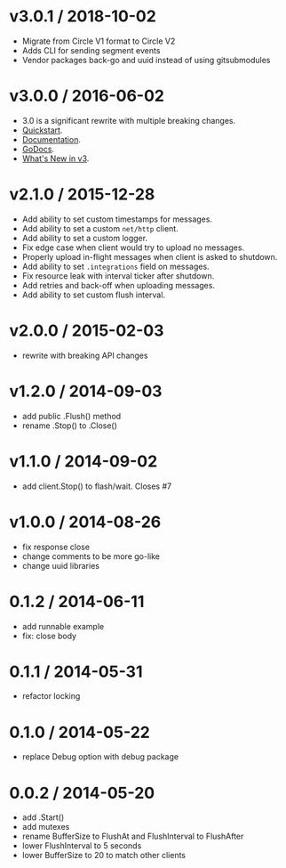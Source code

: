v3.0.1 / 2018-10-02
===================
* Migrate from Circle V1 format to Circle V2
* Adds CLI for sending segment events
* Vendor packages back-go and uuid instead of using gitsubmodules


v3.0.0 / 2016-06-02
===================

 * 3.0 is a significant rewrite with multiple breaking changes.
 * [Quickstart](https://segment.com/docs/sources/server/go/quickstart/).
 * [Documentation](https://segment.com/docs/sources/server/go/).
 * [GoDocs](https://godoc.org/gopkg.in/segmentio/analytics-go.v3).
 * [What's New in v3](https://segment.com/docs/sources/server/go/#what-s-new-in-v3).


v2.1.0 / 2015-12-28
===================

 * Add ability to set custom timestamps for messages.
 * Add ability to set a custom `net/http` client.
 * Add ability to set a custom logger.
 * Fix edge case when client would try to upload no messages.
 * Properly upload in-flight messages when client is asked to shutdown.
 * Add ability to set `.integrations` field on messages.
 * Fix resource leak with interval ticker after shutdown.
 * Add retries and back-off when uploading messages.
 * Add ability to set  custom flush interval.

v2.0.0 / 2015-02-03
===================

 * rewrite with breaking API changes

v1.2.0 / 2014-09-03
==================

 * add public .Flush() method
 * rename .Stop() to .Close()

v1.1.0 / 2014-09-02
==================

 * add client.Stop() to flash/wait. Closes #7

v1.0.0 / 2014-08-26
==================

 * fix response close
 * change comments to be more go-like
 * change uuid libraries

0.1.2 / 2014-06-11
==================

 * add runnable example
 * fix: close body

0.1.1 / 2014-05-31
==================

 * refactor locking

0.1.0 / 2014-05-22
==================

 * replace Debug option with debug package

0.0.2 / 2014-05-20
==================

 * add .Start()
 * add mutexes
 * rename BufferSize to FlushAt and FlushInterval to FlushAfter
 * lower FlushInterval to 5 seconds
 * lower BufferSize to 20 to match other clients
